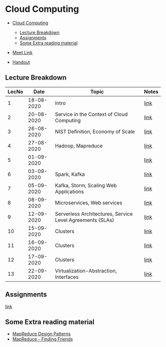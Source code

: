# Cloud Computing

- [Cloud Computing](#cloud-computing)
  - [Lecture Breakdown](#lecture-breakdown)
  - [Assignments](#assignments)
  - [Some Extra reading material](#some-extra-reading-material)

- [Meet Link](https://meet.google.com/xij-uoiy-xsw)
- [Handout](https://drive.google.com/file/d/1ilPumZfEqB932FXzXI-gAbnzCQPQsRXc/view?usp=sharing)

## Lecture Breakdown

| LecNo | Date       | Topic                                                     | Notes                         |
| ----- | ---------- | --------------------------------------------------------- | ----------------------------- |
| 1     | 18-08-2020 | Intro                                                     | [link](Lec1Aug18/README.md)   |
| 2     | 20-08-2020 | Service in the Context of Cloud Computing                 | [link](Lec2Aug20/README.md)   |
| 3     | 26-08-2020 | NIST Definition, Economy of Scale                         | [link](Lec3Aug26/README.md)   |
| 4     | 27-08-2020 | Hadoop, Mapreduce                                         | [link](Lec4Aug27/README.md)   |
| 5     | 01-09-2020 |                                                           | [link](Lec5Sept1/README.md)   |
| 6     | 03-09-2020 | Spark, Kafka                                              | [link](Lec6Sept3/README.md)   |
| 7     | 05-09-2020 | Kafka, Storm, Scaling Web Applications                    | [link](Lec7Sept5/README.md)   |
| 8     | 08-09-2020 | Microservices, Web services                               | [link](Lec8Sept8/README.md)   |
| 9     | 12-09-2020 | Serverless Architectures, Service Level Agreements (SLAs) | [link](Lec9Sept12/README.md)  |
| 10    | 15-09-2020 | Clusters                                                  | [link](Lec10Sept15/README.md) |
| 11    | 16-09-2020 | Clusters                                                  | [link](Lec11Sept16/README.md) |
| 12    | 17-09-2020 | Clusters                                                  | [link](Lec12Sept17/README.md) |
| 13    | 22-09-2020 | Virtualization-Abstraction, Interfaces                    | [link](Lec13Sept22/README.md) |

## Assignments

[link](Assignments/README.md)

## Some Extra reading material

- [MapReduce Design Patterns](https://courses.cs.washington.edu/courses/cse490h/08au/lectures/MapReduceDesignPatterns-UW2.pdf)
- [MapReduce - Finding Friends](http://stevekrenzel.com/finding-friends-with-mapreduce)
